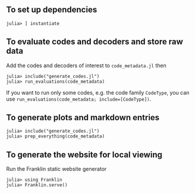## To set up dependencies

```
julia> ] instantiate
```

## To evaluate codes and decoders and store raw data

Add the codes and decoders of interest to `code_metadata.jl` then

```
julia> include("generate_codes.jl")
julia> run_evaluations(code_metadata)
```

If you want to run only some codes, e.g. the code family `CodeType`, you can use `run_evaluations(code_metadata; include=[CodeType])`.

## To generate plots and markdown entries

```
julia> include("generate_codes.jl")
julia> prep_everything(code_metadata)
```

## To generate the website for local viewing

Run the Franklin static website generator

```
julia> using Franklin
julia> Franklin.serve()
```